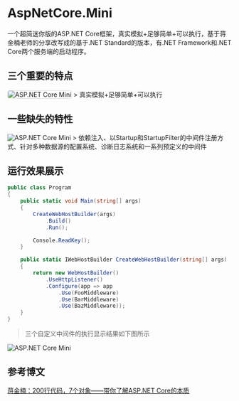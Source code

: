 # AspNetCore.Mini
一个超简迷你版的ASP.NET Core框架，真实模拟+足够简单+可以执行，基于蒋金楠老师的分享改写成的基于.NET Standard的版本，有.NET Framework和.NET Core两个服务端的启动程序。

## 三个重要的特点
<img src="https://img2018.cnblogs.com/blog/19327/201901/19327-20190128080821641-164935959.jpg" style="border: 1px solid #ddd; border-radius: 5px;" alt="ASP.NET Core Mini"/>
> 真实模拟+足够简单+可以执行

## 一些缺失的特性
<img src="https://img2018.cnblogs.com/blog/19327/201901/19327-20190128080903608-382600093.jpg" alt="ASP.NET Core Mini"/>
> 依赖注入、以Startup和StartupFilter的中间件注册方式、针对多种数据源的配置系统、诊断日志系统和一系列预定义的中间件

## 运行效果展示
```C#
public class Program
{
    public static void Main(string[] args)
    {
        CreateWebHostBuilder(args)
            .Build()
            .Run();

        Console.ReadKey();
    }

    public static IWebHostBuilder CreateWebHostBuilder(string[] args)
    {
        return new WebHostBuilder()
            .UseHttpListener()
            .Configure(app => app
                .Use(FooMiddleware)
                .Use(BarMiddleware)
                .Use(BazMiddleware));
    }
}    
```
> 三个自定义中间件的执行显示结果如下图所示
<img src="https://img2018.cnblogs.com/blog/19327/201901/19327-20190128080825603-1802425781.jpg" alt="ASP.NET Core Mini"/>


## 参考博文
[蒋金楠：200行代码，7个对象——带你了解ASP.NET Core的本质](https://www.cnblogs.com/artech/p/inside-asp-net-core-framework.html)
